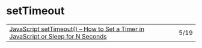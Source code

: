 # setTimeout

|  |  |
| :--- | :--- |
| [JavaScript setTimeout\(\) – How to Set a Timer in JavaScript or Sleep for N Seconds](https://www.freecodecamp.org/news/javascript-settimeout-how-to-set-a-timer-in-javascript-or-sleep-for-n-seconds/?utm_campaign=Frontend%2BWeekly&utm_medium=email&utm_source=Frontend_Weekly_254) | 5/19 |


